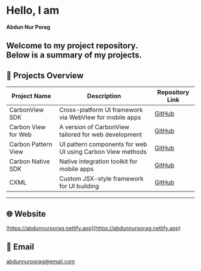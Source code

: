 # Hello, I am  
**Abdun Nur Porag**

Welcome to my project repository.  
Below is a summary of my projects.
---

## 📁 Projects Overview

| Project Name            | Description                                                  | Repository Link |
|-------------------------|--------------------------------------------------------------|-----------------|
| CarbonView SDK          | Cross-platform UI framework via WebView for mobile apps      | [GitHub](https://github.com/AbdunNur-Porag/CarbonView-Uikit-For-CarbonView-SDK) |
| Carbon View for Web     | A version of CarbonView tailored for web development         | [GitHub](https://github.com/AbdunNur-Porag/CarbonView-UI-Kit) |
| Carbon Pattern View     | UI pattern components for web UI using Carbon View methods   | [GitHub](https://github.com/AbdunNur-Porag/Carbon-Pattern-View-Js) |
| Carbon Native SDK       | Native integration toolkit for mobile apps                   | [GitHub](https://github.com/AbdunNur-Porag/Carbon-Native-SDK) |
| CXML                    | Custom JSX-style framework for UI building                   | [GitHub](https://github.com/AbdunNur-Porag/carbon-cxml-v1.0) |

---

## 🌐 Website  
[https://abdunnurporag.netlify.app](https://abdunnurporag.netlify.app)

## 📧 Email  
[abdunnurporag@email.com](mailto:abdunnurporag@yahoo.com)
